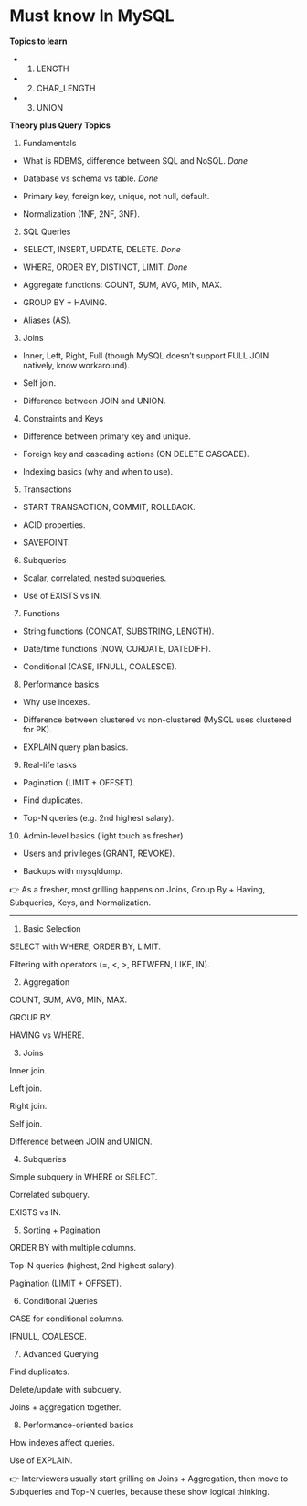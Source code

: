 # Must know In MySQL 

**Topics to learn**
- 1. LENGTH
- 2. CHAR_LENGTH
- 3. UNION






**Theory plus Query Topics**
1. Fundamentals

- What is RDBMS, difference between SQL and NoSQL.
*Done*

- Database vs schema vs table.
*Done*

- Primary key, foreign key, unique, not null, default.

- Normalization (1NF, 2NF, 3NF).

2. SQL Queries

- SELECT, INSERT, UPDATE, DELETE.
*Done*

- WHERE, ORDER BY, DISTINCT, LIMIT.
*Done*

- Aggregate functions: COUNT, SUM, AVG, MIN, MAX.

- GROUP BY + HAVING.

- Aliases (AS).

3. Joins

- Inner, Left, Right, Full (though MySQL doesn’t support FULL JOIN natively, know workaround).

- Self join.

- Difference between JOIN and UNION.

4. Constraints and Keys

- Difference between primary key and unique.

- Foreign key and cascading actions (ON DELETE CASCADE).

- Indexing basics (why and when to use).

5. Transactions

- START TRANSACTION, COMMIT, ROLLBACK.

- ACID properties.

- SAVEPOINT.

6. Subqueries

- Scalar, correlated, nested subqueries.

- Use of EXISTS vs IN.

7. Functions

- String functions (CONCAT, SUBSTRING, LENGTH).

- Date/time functions (NOW, CURDATE, DATEDIFF).

- Conditional (CASE, IFNULL, COALESCE).

8. Performance basics

- Why use indexes.

- Difference between clustered vs non-clustered (MySQL uses clustered for PK).

- EXPLAIN query plan basics.

9. Real-life tasks

- Pagination (LIMIT + OFFSET).

- Find duplicates.

- Top-N queries (e.g. 2nd highest salary).

10. Admin-level basics (light touch as fresher)

- Users and privileges (GRANT, REVOKE).

- Backups with mysqldump.

👉 As a fresher, most grilling happens on Joins, Group By + Having, Subqueries, Keys, and Normalization.


-----------------------------------------

1. Basic Selection

SELECT with WHERE, ORDER BY, LIMIT.

Filtering with operators (=, <, >, BETWEEN, LIKE, IN).

2. Aggregation

COUNT, SUM, AVG, MIN, MAX.

GROUP BY.

HAVING vs WHERE.

3. Joins

Inner join.

Left join.

Right join.

Self join.

Difference between JOIN and UNION.

4. Subqueries

Simple subquery in WHERE or SELECT.

Correlated subquery.

EXISTS vs IN.

5. Sorting + Pagination

ORDER BY with multiple columns.

Top-N queries (highest, 2nd highest salary).

Pagination (LIMIT + OFFSET).

6. Conditional Queries

CASE for conditional columns.

IFNULL, COALESCE.

7. Advanced Querying

Find duplicates.

Delete/update with subquery.

Joins + aggregation together.

8. Performance-oriented basics

How indexes affect queries.

Use of EXPLAIN.

👉 Interviewers usually start grilling on Joins + Aggregation, then move to Subqueries and Top-N queries, because these show logical thinking.